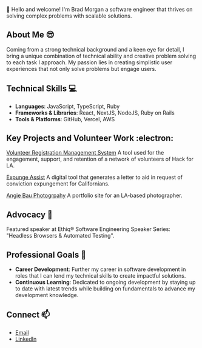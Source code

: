 

<!--
**bkmorgan3/bkmorgan3** is a ✨ _special_ ✨ repository because its `README.md` (this file) appears on your GitHub profile.

Here are some ideas to get you started:



- 👯 I’m looking to collaborate on ...
- 🤔 I’m looking for help with ...
- 💬 Ask me about ...
- 📫 How to reach me: ...
- 😄 Pronouns: ...

-->



  👋 Hello and welcome! I'm Brad Morgan a software engineer that thrives on solving complex problems with scalable solutions.  

  ## About Me  😎

  Coming from a strong technical background and a keen eye for detail, I bring a unique combination of technical ability and creative problem solving to each task I approach.   My passion lies in creating simplistic user experiences that not only solve problems but engage users.

  ## Technical Skills  💻

   - **Languages**: JavaScript, TypeScript, Ruby
   - **Frameworks & Libraries**: React, NextJS, NodeJS, Ruby on Rails
   - **Tools & Platforms**:  GitHub, Vercel, AWS


  ## Key Projects and Volunteer Work :electron:
[Volunteer Registration Management System](https://github.com/hackforla/VRMS) A tool used for the engagement, support, and retention of a network of volunteers of Hack for LA.

[Expunge Assist](https://github.com/hackforla/expunge-assist) A digital tool that generates a letter to aid in request of conviction expungement for Californians.

[Angie Bau Photogrpahy](https://github.com/bkmorgan3/AngieBauPhotography) A portfolio site for an LA-based photographer.

## Advocacy 📍
Featured speaker at Ethiq® Software Engineering Speaker Series: "Headless Browsers & Automated Testing".

## Professional Goals   💼
 - **Career Development**: Further my career in software development in roles that I can lend my technical skills to create impactful solutions.
 - **Continuous Learning**:  Dedicated to ongoing development by staying up to date with latest trends while building on fundamentals to advance my development knowledge.

## Connect  📫
- [Email](bkmorgan3@gmail.com)
- [LinkedIn](https://www.linkedin.com/in/bkmorgan3/)




